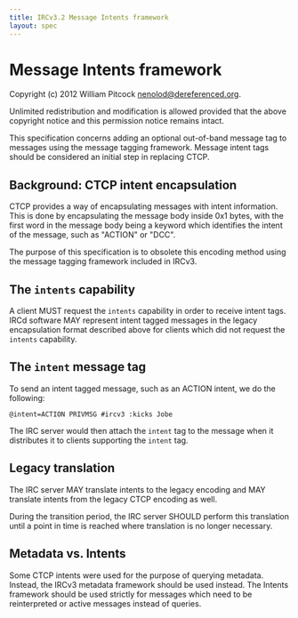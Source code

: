 ```yaml
---
title: IRCv3.2 Message Intents framework
layout: spec
---
```

# Message Intents framework

Copyright (c) 2012 William Pitcock <nenolod@dereferenced.org>.

Unlimited redistribution and modification is allowed provided that the above
copyright notice and this permission notice remains intact.

This specification concerns adding an optional out-of-band message tag to messages
using the message tagging framework.  Message intent tags should be considered an
initial step in replacing CTCP.

## Background: CTCP intent encapsulation

CTCP provides a way of encapsulating messages with intent information.  This is done
by encapsulating the message body inside 0x1 bytes, with the first word in the message
body being a keyword which identifies the intent of the message, such as "ACTION" or
"DCC".

The purpose of this specification is to obsolete this encoding method using the message
tagging framework included in IRCv3.

## The `intents` capability

A client MUST request the `intents` capability in order to receive intent tags.  IRCd
software MAY represent intent tagged messages in the legacy encapsulation format described
above for clients which did not request the `intents` capability.

## The `intent` message tag

To send an intent tagged message, such as an ACTION intent, we do the following:

	@intent=ACTION PRIVMSG #ircv3 :kicks Jobe

The IRC server would then attach the `intent` tag to the message when it distributes
it to clients supporting the `intent` tag.

## Legacy translation

The IRC server MAY translate intents to the legacy encoding and MAY translate intents
from the legacy CTCP encoding as well.

During the transition period, the IRC server SHOULD perform this translation until a
point in time is reached where translation is no longer necessary.

## Metadata vs. Intents

Some CTCP intents were used for the purpose of querying metadata.  Instead, the IRCv3
metadata framework should be used instead.  The Intents framework should be used strictly
for messages which need to be reinterpreted or active messages instead of queries.
